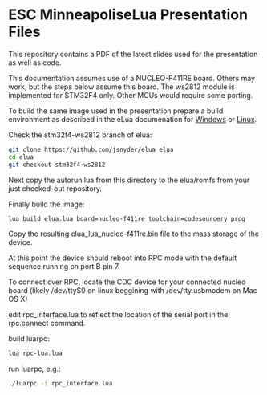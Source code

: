 ESC MinneapoliseLua Presentation Files
==================================

This repository contains a PDF of the latest slides used for the presentation as well as code.

This documentation assumes use of a NUCLEO-F411RE board.  Others may work, but the steps below assume this board.  The ws2812 module is implemented for STM32F4 only. Other MCUs would require some porting.

To build the same image used in the presentation prepare a build environment as described in the eLua documenation for [Windows](http://www.eluaproject.net/doc/master/en_building_win.html) or [Linux](http://www.eluaproject.net/doc/master/en_building_unix.html).

Check the stm32f4-ws2812 branch of elua:

```bash
git clone https://github.com/jsnyder/elua elua
cd elua
git checkout stm32f4-ws2812
```

Next copy the autorun.lua from this directory to the elua/romfs from your just checked-out repository.

Finally build the image:

```bash
lua build_elua.lua board=nucleo-f411re toolchain=codesourcery prog
```

Copy the resulting elua_lua_nucleo-f411re.bin file to the mass storage of the device.

At this point the device should reboot into RPC mode with the default sequence running on port B pin 7.

To connect over RPC, locate the CDC device for your connected nucleo board (likely /dev/ttyS0 on linux beggining with /dev/tty.usbmodem on Mac OS X)

edit rpc_interface.lua to reflect the location of the serial port in the rpc.connect command.

build luarpc:

```bash
lua rpc-lua.lua
```
run luarpc, e.g.:

```bash
./luarpc -i rpc_interface.lua
```
